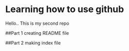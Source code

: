 # Learning how to use github

Hello.. This is my second repo

##Part 1
creating README file

##Part 2
making index file
